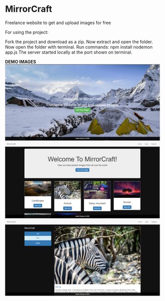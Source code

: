 # MirrorCraft
Freelance website to get and upload images for free

For using the project:

Fork the project and download as a zip.
Now extract and open the folder.
Now open the folder with terminal.
Run commands: npm install nodemon app.js
The server started locally at the port shown on terminal.

**DEMO IMAGES**
![](https://github.com/kartik0406/MirrorCraft/blob/main/MirrorCraft1.PNG)
![](https://github.com/kartik0406/MirrorCraft/blob/main/MirrorCraft2.PNG)
![](https://github.com/kartik0406/MirrorCraft/blob/main/MirrorCraft3.PNG)
